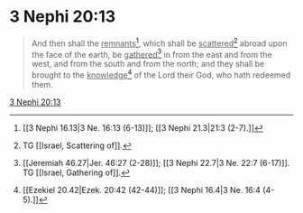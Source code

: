 # 3 Nephi 20:13

> And then shall the <u>remnants</u>[^a], which shall be <u>scattered</u>[^b] abroad upon the face of the earth, be <u>gathered</u>[^c] in from the east and from the west, and from the south and from the north; and they shall be brought to the <u>knowledge</u>[^d] of the Lord their God, who hath redeemed them.

[3 Nephi 20:13](https://www.churchofjesuschrist.org/study/scriptures/bofm/3-ne/20?lang=eng&id=p13#p13)


[^a]: [[3 Nephi 16.13|3 Ne. 16:13 (6-13)]]; [[3 Nephi 21.3|21:3 (2-7).]]
[^b]: TG [[Israel, Scattering of]].
[^c]: [[Jeremiah 46.27|Jer. 46:27 (2-28)]]; [[3 Nephi 22.7|3 Ne. 22:7 (6-17)]]. TG [[Israel, Gathering of]].
[^d]: [[Ezekiel 20.42|Ezek. 20:42 (42-44)]]; [[3 Nephi 16.4|3 Ne. 16:4 (4-5).]]
